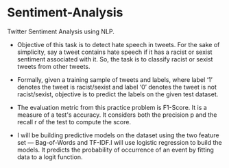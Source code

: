 # Sentiment-Analysis
 Twitter Sentiment Analysis using NLP.
- Objective of this task is to detect hate speech in tweets. For the sake of simplicity, say a tweet contains hate speech if it has a racist or sexist sentiment associated with it. So, the task is to classify racist or sexist tweets from other tweets.

- Formally, given a training sample of tweets and labels, where label ‘1’ denotes the tweet is racist/sexist and label ‘0’ denotes the tweet is not racist/sexist, objective is to predict the labels on the given test dataset.

- The evaluation metric from this practice problem is F1-Score. It is a measure of a test's accuracy. It considers both the precision p and the recall r of the test to compute the score.

- I will be building predictive models on the dataset using the two feature set — Bag-of-Words and TF-IDF.I will use logistic regression to build the models. It predicts the probability of occurrence of an event by fitting data to a logit function.
